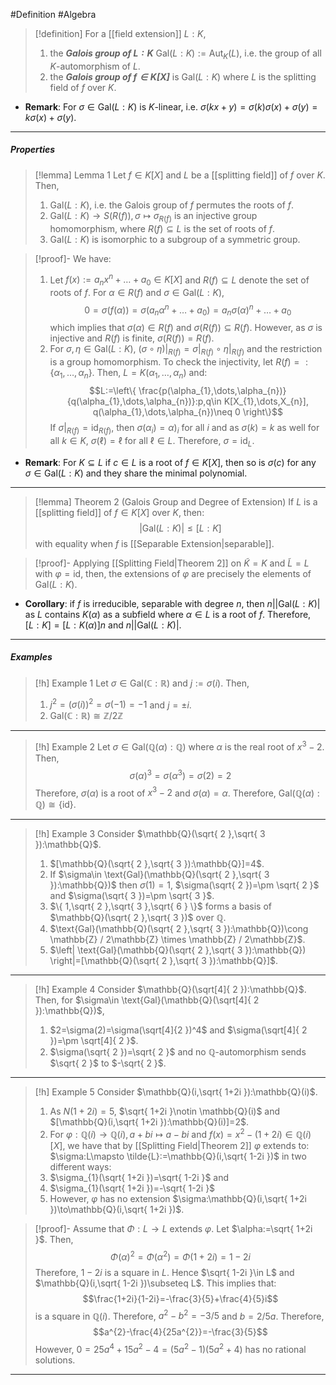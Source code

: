 #Definition #Algebra 
> [!definition]
> For a [[field extension]] $L:K$,
> 1. the ***Galois group  of $L:K$*** $\text{Gal}(L:K):=\text{Aut}_{K}(L)$, i.e. the group of all $K$-automorphism of $L$.
> 2. the ***Galois group of $f\in K[X]$*** is $\text{Gal}(L : K)$ where $L$ is the splitting field of $f$ over $K$.
- **Remark**: For $\sigma\in \text{Gal}(L:K)$ is $K$-linear, i.e. $\sigma(kx+y)=\sigma(k)\sigma(x)+\sigma(y)=k\sigma(x)+\sigma(y)$.
---
##### Properties

> [!lemma] Lemma 1
> Let $f\in K[X]$ and $L$ be a [[splitting field]] of $f$ over $K$. Then, 
> 1. $\text{Gal}(L:K)$, i.e. the Galois group of $f$ permutes the roots of $f$.
> 2. $\text{Gal}(L:K)\to S(R(f)),\sigma\mapsto \sigma_{R(f)}$ is an injective group homomorphism, where $R(f)\subseteq L$ is the set of roots of $f$.
> 3. $\text{Gal}(L:K)$ is isomorphic to a subgroup of a symmetric group.

> [!proof]-
> We have: 
> 1. Let $f(x):=a_{n}x^n+\dots +a_{0}\in K[X]$ and $R(f)\subseteq L$ denote the set of roots of $f$. For $\alpha\in R(f)$ and $\sigma\in \text{Gal}(L:K)$, $$0=\sigma(f(\alpha))=\sigma(a_{n}\alpha^n+\dots+a_{0})=a_{n}\sigma(\alpha)^n+\dots+a_{0}$$which implies that $\sigma(\alpha)\in R(f)$ and $\sigma(R(f))\subseteq R(f)$. However, as $\sigma$ is injective and $R(f)$ is finite, $\sigma(R(f))=R(f)$.
> 2. For $\sigma,\eta\in \text{Gal}(L:K)$, $(\sigma \circ \eta)|_{R(f)}=\sigma|_{R(f)}\circ \eta|_{R(f)}$ and the restriction is a group homomorphism. To check the injectivity, let $R(f)=:\{ \alpha_{1},\dots,\alpha_{n} \}$. Then, $L=K(\alpha_{1},\dots,\alpha_{n})$ and: $$L:=\left\{  \frac{p(\alpha_{1},\dots,\alpha_{n})}{q(\alpha_{1},\dots,\alpha_{n})}:p,q\in K[X_{1},\dots,X_{n}], q(\alpha_{1},\dots,\alpha_{n})\neq 0  \right\}$$ If $\sigma|_{R(f)}=\text{id}_{R(f)}$, then $\sigma(\alpha_{i})=\alpha)_i$ for all $i$ and as $\sigma(k)=k$ as well for all $k\in K$, $\sigma(\ell)=\ell$ for all $\ell\in L$. Therefore, $\sigma=\text{id}_{L}$.
- **Remark**: For $K\subseteq L$ if $c\in L$ is a root of $f\in K[X]$, then so is $\sigma(c)$ for any $\sigma\in \text{Gal}(L:K)$ and they share the minimal polynomial.
---
> [!lemma] Theorem 2 (Galois Group and Degree of Extension)
> If $L$ is a [[splitting field]] of $f\in K[X]$ over $K$, then: $$\left| \text{Gal}(L:K) \right| \leq [L:K]$$with equality when $f$ is [[Separable Extension|separable]]. 

> [!proof]-
> Applying [[Splitting Field|Theorem 2]] on $\tilde{K}=K$ and $\tilde{L}=L$ with $\varphi=\text{id}$, then, the extensions of $\varphi$ are precisely the elements of $\text{Gal}(L:K)$.
- **Corollary**: if $f$ is irreducible, separable with degree $n$, then $n|\left| \text{Gal}(L:K) \right|$ as $L$ contains $K(\alpha)$ as a subfield where $\alpha\in L$ is a root of $f$. Therefore, $[L:K]=[L:K(\alpha)]n$ and  $n|\left| \text{Gal}(L:K) \right|$.
---
##### Examples
> [!h] Example 1
> Let $\sigma\in \text{Gal}(\mathbb{C} :\mathbb{R})$ and $j:=\sigma(i)$. Then, 
> 1. $j^{2}=(\sigma(i))^{2}=\sigma(-1)=-1$ and $j=\pm i$.
> 2. $\text{Gal}(\mathbb{C}:\mathbb{R})\cong \mathbb{Z} / 2\mathbb{Z}$
---
> [!h] Example 2
> Let $\sigma\in \text{Gal}(\mathbb{Q}(\alpha):\mathbb{Q})$ where $\alpha$ is the real root of $x^3-2$. Then, $$\sigma(\alpha)^3=\sigma(\alpha^{3})=\sigma(2)=2$$Therefore, $\sigma(\alpha)$ is a root of $x^3-2$ and $\sigma(\alpha)=\alpha$. Therefore, $\text{Gal}(\mathbb{Q}(\alpha):\mathbb{Q})\cong \{ \text{id} \}$.
---
> [!h] Example 3
> Consider $\mathbb{Q}(\sqrt{ 2 },\sqrt{ 3 }):\mathbb{Q}$. 
> 1. $[\mathbb{Q}(\sqrt{ 2 },\sqrt{ 3 }):\mathbb{Q}]=4$.
> 4. If $\sigma\in \text{Gal}(\mathbb{Q}(\sqrt{ 2 },\sqrt{ 3 }):\mathbb{Q})$ then $\sigma(1)=1$, $\sigma(\sqrt{ 2 })=\pm \sqrt{ 2 }$ and $\sigma(\sqrt{ 3 })=\pm \sqrt{ 3 }$.
> 5. $\{ 1,\sqrt{ 2 },\sqrt{ 3 },\sqrt{ 6 } \}$ forms a basis of $\mathbb{Q}(\sqrt{ 2 },\sqrt{ 3 })$ over $\mathbb{Q}$. 
> 6. $\text{Gal}(\mathbb{Q}(\sqrt{ 2 },\sqrt{ 3 }):\mathbb{Q})\cong \mathbb{Z} / 2\mathbb{Z} \times \mathbb{Z} / 2\mathbb{Z}$.
> 7. $\left| \text{Gal}(\mathbb{Q}(\sqrt{ 2 },\sqrt{ 3 }):\mathbb{Q}) \right|=[\mathbb{Q}(\sqrt{ 2 },\sqrt{ 3 }):\mathbb{Q}]$.
---
> [!h] Example 4
> Consider $\mathbb{Q}(\sqrt[4]{ 2 }):\mathbb{Q}$. Then, for $\sigma\in \text{Gal}(\mathbb{Q}(\sqrt[4]{ 2 }):\mathbb{Q})$,
> 1. $2=\sigma(2)=\sigma(\sqrt[4]{2  })^4$ and $\sigma(\sqrt[4]{ 2 })=\pm \sqrt[4]{ 2 }$.
> 2. $\sigma(\sqrt{ 2 })=\sqrt{ 2 }$ and no $\mathbb{Q}$-automorphism sends $\sqrt{ 2 }$ to $-\sqrt{ 2 }$.
---
> [!h] Example 5
> Consider $\mathbb{Q}(i,\sqrt{ 1+2i }):\mathbb{Q}(i)$. 
> 1. As $N(1+2i)=5$, $\sqrt{ 1+2i }\notin \mathbb{Q}(i)$ and $[\mathbb{Q}(i,\sqrt{ 1+2i }):\mathbb{Q}(i)]=2$.
> 2. For $\varphi:\mathbb{Q}(i)\to \mathbb{Q}(i),a+bi\mapsto a-bi$ and $f(x)=x^{2}-(1+2i)\in \mathbb{Q}(i)[X]$, we have that by [[Splitting Field|Theorem 2]] $\varphi$ extends to: $\sigma:L\mapsto \tilde{L}:=\mathbb{Q}(i,\sqrt{ 1-2i })$ in two different ways: 
> 	1. $\sigma_{1}(\sqrt{ 1+2i })=\sqrt{ 1-2i }$ and 
> 	2. $\sigma_{1}(\sqrt{ 1+2i })=-\sqrt{ 1-2i }$
> 3. However, $\varphi$ has no extension $\sigma:\mathbb{Q}(i,\sqrt{ 1+2i })\to\mathbb{Q}(i,\sqrt{ 1+2i })$.

> [!proof]-
> Assume that $\Phi:L\to L$ extends $\varphi$. Let $\alpha:=\sqrt{ 1+2i }$. Then, $$\Phi(\alpha)^{2}=\Phi(\alpha^{2})=\Phi(1+2i)=1-2i$$Therefore, $1-2i$ is a square in $L$. Hence $\sqrt{ 1-2i }\in L$ and $\mathbb{Q}(i,\sqrt{ 1-2i })\subseteq L$. This implies that: $$\frac{1+2i}{1-2i}=-\frac{3}{5}+\frac{4}{5}i$$is a square in $\mathbb{Q}(i)$. Therefore, $a^{2}-b ^{2}=-3/5$ and $b=2 /5a$. Therefore, $$a^{2}-\frac{4}{25a^{2}}=-\frac{3}{5}$$However, $0=25a^4+15a^{2}-4=(5a^{2}-1)(5a^{2}+4)$ has no rational solutions.
---
